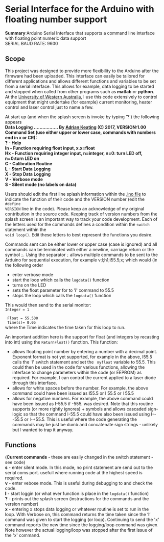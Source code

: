 # Serial Interface for the Arduino with floating number support  
 <b>Summary</b>:Arduino Serial Interface that supports a command line interface with floating point numeric data support<br>
 SERIAL BAUD RATE: 9600
 ## Scope
This project was designed to provide more flexibility to the Arduino after the firmware had been uploaded.  This interface can easily be tailored for different applications and allows different functions and variables to be set from a serial interface.  This allows for example, data logging to be started and stopped when called from other programs such as <b>matlab</b> or <b>python</b>.  At the [University of Western Australia](https://www.uwa.edu.au/), I use this code extensively to control equipment that might undertake (for example) current monitoring, heater control and laser control just to name a few.

At start up (and when the splash screen is invoke by typing '?') the following appears<br>
<b> Data Logging ................. By [Adrian Keating](http://www.web.uwa.edu.au/person/adrian.keating) (C) 2017, VERSION:1.00<br>
Command Set (use either upper or lower case, commands with numbers end in x or CR):<br>
? - Help<br>
In - Function requiring float input, x.x=float<br>
Hx - Function requiring integer input, n=integer, n=0: turn LED off, n=0:turn LED on<br>
C - Calibration Routine<br>
L - Start Data Logging<br>
X - Stop Data Logging<br>
V - Verbose mode<br>
S - Silent mode (no labels on data)</b><br>

Users should edit the first line splash information within the [.ino file](./SerialArdCMD/SerialArdCMD.ino) to indicate the function of their code and the VERSION number (edit the <code>#define VERSION</code> line in the code).   Please keep an acknowledge of my original contribution in the source code. Keeping track of version numbers from the splash screen is an important way to track your code development.  Each of the letters used for the commands defines a condition within the <code>switch</code> statement within the <code> void loop()</code>.  Edit these letters to best represent the functions you desire.

Commands sent can be either lower or upper case (case is ignored) and all commands can be terminated with either a newline, carriage return or the symbol <code>;</code>. Using the separator <code>;</code> allows multiple commands to be sent to the Arduino for sequential execution, for example v;l;h1;i55.5;x;  which would (in the following order
* enter verbose mode
* start the loop which calls the <code>logdata()</code> function
* turns on the LED
* sets the float parameter for to 'i' command to 55.5
* stops the loop which calls the <code>logdata()</code> function

This would then send to the serial monitor:<br>
<code>Integer = 1 <br>
Float = 55.500<br>
Time(s)= 0.05 </code><br>
 where the Time indicates the time taken for this loop to run.

An important addition here is the support for float (and integers by recasting into int) using the <code>ReturnFloat()</code> function.  This function:
* allows floating point number by entering a number with a decimal point.  Exponent format is not yet supported, for example in the above, I55.5  calls the 'I' switch statement and set the <code> myfloat</code> variable to 55.5.  This could then be used in the code for various functions, allowing the interface to change parameters within the code (or EEPROM) as required.  For example, I can control the current applied to a laser diode through this interface.
* allows for white spaces before the number. For example, the above command could have been issued as I55.5 or I 55.5 or I  55.5
* allows for negative numbers.  For example, the above command could have been issued as I-55.5 if -555. was desired.  Note that this routine supports (or more rightly ignores) + symbols and allows cascaded sign-logic so that the command I-55.5  could have also been issued using I---55.5 or I-+55.5.  This is useful where the code generating the commands may be just be dumb and concatenate sign strings - unlikely but I wanted to trap it anyway.


 ## Functions
(<b>Current commands</b> - these are easily changed in the switch statement - see code)<br>
<b>s</b> - enter silent mode.  In this mode, no print statement are send out to the serial coms port.  usefull where running code at the highest speed is required.<br>
<b>v</b> - enter vebose mode.  This is useful during debugging to and check the code.<br>
<b>l</b> - start loggin (or what ever function is place in the <code>logdata()</code> function)<br>
<b>?</b> - prints out the splash screen (instructions for the commands and the version number)<br>
<b>x</b> - entering x stops data logging or whatever routine is set to run in the loop.  With Verbose on, this command returns the time taken since the ‘l’ command was given to start the logging (or loop).  Continuing to send the 'x' command reports the new time since the logging/loop command was given.  Note however the actual logging/loop was stopped after the first issue of the 'x' command.<br>
